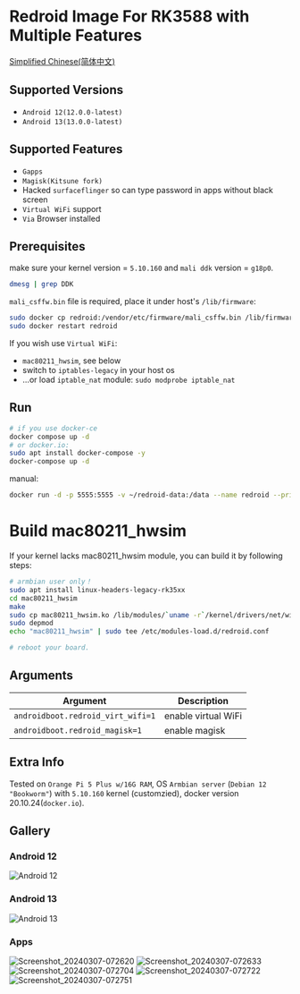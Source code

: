 # Redroid Image For RK3588 with Multiple Features
[Simplified Chinese(简体中文)](./README_zh.md)  

## Supported Versions
- `Android 12(12.0.0-latest)`
- `Android 13(13.0.0-latest)`

## Supported Features
- `Gapps`  
- `Magisk(Kitsune fork)` 
- Hacked `surfaceflinger` so can type password in apps without black screen
- `Virtual WiFi` support
- `Via` Browser installed

## Prerequisites
make sure your kernel version = `5.10.160` and `mali ddk` version = `g18p0`.
```bash
dmesg | grep DDK
```
`mali_csffw.bin` file is required, place it under host's `/lib/firmware`:

```bash
sudo docker cp redroid:/vendor/etc/firmware/mali_csffw.bin /lib/firmware/
sudo docker restart redroid
```

If you wish use `Virtual WiFi`:
- `mac80211_hwsim`, see below
- switch to `iptables-legacy` in your host os
- ...or load `iptable_nat` module: `sudo modprobe iptable_nat`

## Run
```bash
# if you use docker-ce
docker compose up -d
# or docker.io:
sudo apt install docker-compose -y
docker-compose up -d
```
manual:
```bash
docker run -d -p 5555:5555 -v ~/redroid-data:/data --name redroid --privileged cnflysky/redroid-rk3588:12.0.0-latest androidboot.redroid_height=1920 androidboot.redroid_width=1080
```

# Build mac80211_hwsim
If your kernel lacks mac80211_hwsim module, you can build it by following steps:  
```bash
# armbian user only！
sudo apt install linux-headers-legacy-rk35xx
cd mac80211_hwsim
make
sudo cp mac80211_hwsim.ko /lib/modules/`uname -r`/kernel/drivers/net/wireless
sudo depmod
echo "mac80211_hwsim" | sudo tee /etc/modules-load.d/redroid.conf

# reboot your board.
```

## Arguments
| Argument | Description | 
| --- | --- |
| `androidboot.redroid_virt_wifi=1` | enable virtual WiFi |
| `androidboot.redroid_magisk=1` | enable magisk |

## Extra Info
Tested on `Orange Pi 5 Plus w/16G RAM`, OS `Armbian server` (`Debian 12 "Bookworm"`) with `5.10.160` kernel (customzied), docker version 20.10.24(`docker.io`).

## Gallery
### Android 12
![Android 12](https://github.com/CNflysky/redroid-rk3588/assets/48781081/1fb19e50-b6d7-414a-838f-93a2069a1c2c)
### Android 13
![Android 13](https://github.com/CNflysky/redroid-rk3588/assets/48781081/06336b3c-3acc-420e-afd3-40af518aa9fc)
### Apps
![Screenshot_20240307-072620](https://github.com/CNflysky/redroid-rk3588/assets/48781081/5cb921b6-ff7f-4d4b-8758-d788d91339b8)
![Screenshot_20240307-072633](https://github.com/CNflysky/redroid-rk3588/assets/48781081/308cd487-5f90-470c-88fd-4ade4973d5a5)
![Screenshot_20240307-072704](https://github.com/CNflysky/redroid-rk3588/assets/48781081/fcbe9ff0-f924-4ef8-a7f7-e4ab0ca3e020)
![Screenshot_20240307-072722](https://github.com/CNflysky/redroid-rk3588/assets/48781081/e6edcf4f-a761-47d3-8ce9-1f7d7ca194e8)
![Screenshot_20240307-072751](https://github.com/CNflysky/redroid-rk3588/assets/48781081/be2d1163-93bf-4590-a474-b5f0fadb2d20)
